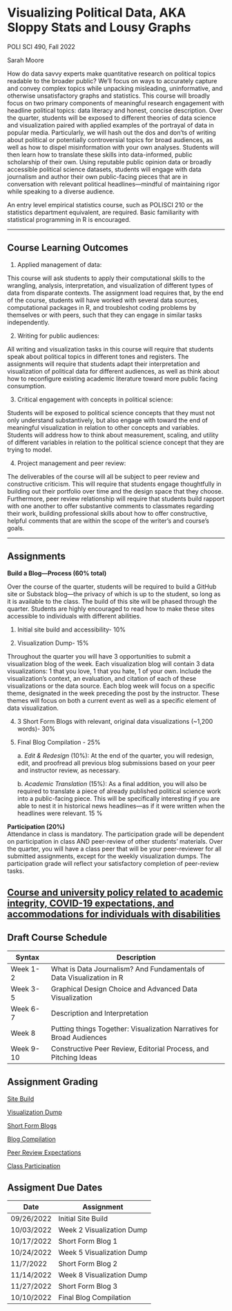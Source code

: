 # Visualizing Political Data, AKA Sloppy Stats and Lousy Graphs 

POLI SCI 490, Fall 2022 

Sarah Moore 

How do data savvy experts make quantitative research on political topics readable to the broader public? We’ll focus on ways to accurately capture and convey complex topics while unpacking misleading, uninformative, and otherwise unsatisfactory graphs and statistics. This course will broadly focus on two primary components of meaningful research engagement with headline political topics: data literacy and honest, concise description. Over the quarter, students will be exposed to different theories of data science and visualization paired with applied examples of the portrayal of data in popular media. Particularly, we will hash out the dos and don’ts of writing about political or potentially controversial topics for broad audiences, as well as how to dispel misinformation with your own analyses. Students will then learn how to translate these skills into data-informed, public scholarship of their own. Using reputable public opinion data or broadly accessible political science datasets, students will engage with data journalism and author their own public-facing pieces that are in conversation with relevant political headlines—mindful of maintaining rigor while speaking to a diverse audience. 

An entry level empirical statistics course, such as POLISCI 210 or the statistics department equivalent, are required. Basic familiarity with statistical programming in R is encouraged.

--------

## Course Learning Outcomes 

1)	Applied management of data: 

This course will ask students to apply their computational skills to the wrangling, analysis, interpretation, and visualization of different types of data from disparate contexts. The assignment load requires that, by the end of the course, students will have worked with several data sources, computational packages in R, and troubleshot coding problems by themselves or with peers, such that they can engage in similar tasks independently. 

2) Writing for public audiences: 

All writing and visualization tasks in this course will require that students speak about political topics in different tones and registers. The assignments will require that students adapt their interpretation and visualization of political data for different audiences, as well as think about how to reconfigure existing academic literature toward more public facing consumption. 

3)	Critical engagement with concepts in political science: 

Students will be exposed to political science concepts that they must not only understand substantively, but also engage with toward the end of meaningful visualization in relation to other concepts and variables. Students will address how to think about measurement, scaling, and utility of different variables in relation to the political science concept that they are trying to model.  

4)	Project management and peer review: 

The deliverables of the course will all be subject to peer review and constructive criticism. This will require that students engage thoughtfully in building out their portfolio over time and the design space that they choose. Furthermore, peer review relationship will require that students build rapport with one another to offer substantive comments to classmates regarding their work, building professional skills about how to offer constructive, helpful comments that are within the scope of the writer’s and course’s goals. 

--------

## Assignments 

**Build a Blog—Process (60% total)** 

Over the course of the quarter, students will be required to build a GitHub site or Substack blog—the privacy of which is up to the student, so long as it is available to the class. The build of this site will be phased through the quarter. Students are highly encouraged to read how to make these sites accessible to individuals with different abilities. 

1) Initial site build and accessibility- 10% 

3) Visualization Dump- 15% 

Throughout the quarter you will have 3 opportunities to submit a visualization blog of the week. Each visualization blog will contain 3 data visualizations: 1 that you love, 1 that you hate, 1 of your own. Include the visualization’s context, an evaluation, and citation of each of these visualizations or the data source. Each blog week will focus on a specific theme, designated in the week preceding the post by the instructor. These themes will focus on both a current event as well as a specific element of data visualization. 

4) 3 Short Form Blogs with relevant, original data visualizations (~1,200 words)- 30%

5) Final Blog Compilation - 25%  
    
    a. _Edit & Redesign_ (10%): At the end of the quarter, you will redesign, edit, and proofread all previous blog submissions based on your peer and instructor review, as necessary.
  
    b. _Academic Translation_ (15%): As a final addition, you will also be required to translate a piece of already published political science work into a public-facing piece. This will be specifically interesting if you are able to nest it in historical news headlines—as if it were written when the headlines were relevant. 15 % 

**Participation (20%)**  
Attendance in class is mandatory. The participation grade will be dependent on participation in class AND peer-review of other students’ materials. Over the quarter, you will have a class peer that will be your peer-reviewer for all submitted assignments, except for the weekly visualization dumps. The participation grade will reflect your satisfactory completion of peer-review tasks. 


[Course and university policy related to academic integrity, COVID-19 expectations, and accommodations for individuals with disabilities](/course_policies.md) 
--------

## Draft Course Schedule 

| Syntax      | Description |
| ----------- | ----------- |
| Week 1-2    | What is Data Journalism? And Fundamentals of Data Visualization in R|
| Week 3-5    | Graphical Design Choice and Advanced Data Visualization|
| Week 6-7    | Description and Interpretation | 
| Week 8      | Putting things Together: Visualization Narratives for Broad Audiences| 
| Week 9-10  | Constructive Peer Review, Editorial Process, and Pitching Ideas| 

## Assignment Grading 

[Site Build](/sitebuild.md)

[Visualization Dump](/viz_dump.md)

[Short Form Blogs](/short_blogs.md)

[Blog Compilation](/blog_compilation.md) 

[Peer Review Expectations](/peer_review.md)

[Class Participation](/participation.md) 

## Assigment Due Dates 

| Date | Assignment | 
| ----------- | ----------- |
|09/26/2022   | Initial Site Build | 
|10/03/2022   | Week 2 Visualization Dump| 
|10/17/2022   | Short Form Blog 1 | 
|10/24/2022   | Week 5 Visualization Dump | 
|11/7/2022    | Short Form Blog 2 | 
|11/14/2022   | Week 8 Visualization Dump | 
|11/27/2022   | Short Form Blog 3| 
|10/10/2022   | Final Blog Compilation | 
